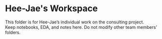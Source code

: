 # Hee-Jae's Workspace

This folder is for Hee-Jae’s individual work on the consulting project.  
Keep notebooks, EDA, and notes here. Do not modify other team members’ folders.